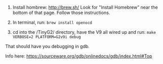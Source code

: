 1) Install hombrew: http://brew.sh/
   Look for "Install Homebrew” near the bottom of that page. Follow those instructions.

2) In terminal, run:
`brew install openocd`

3) cd into the <project>/TinyG2/ directory, have the V9 all wired up and run:
`make VERBOSE=2 PLATFORM=G2v9i debug`

That should have you debugging in gdb.

Info here: https://sourceware.org/gdb/onlinedocs/gdb/index.html#Top
